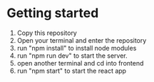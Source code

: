 # Getting started

1. Copy this repository
2. Open your terminal and enter the repository 
3. run "npm install" to install node modules
4. run "npm run dev" to start the server.
5. open another terminal and cd into frontend
6. run "npm start" to start the react app


